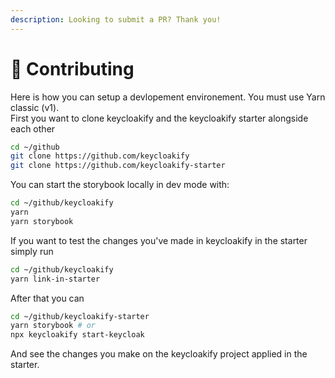 ```yaml
---
description: Looking to submit a PR? Thank you!
---
```


# 💟 Contributing

Here is how you can setup a devlopement environement. You must use Yarn classic (v1).    \
First you want to clone keycloakify and the keycloakify starter alongside each other

```bash
cd ~/github
git clone https://github.com/keycloakify
git clone https://github.com/keycloakify-starter
```

You can start the storybook locally in dev mode with: &#x20;

```bash
cd ~/github/keycloakify
yarn
yarn storybook
```

If you want to test the changes you've made in keycloakify in the starter simply run

```bash
cd ~/github/keycloakify
yarn link-in-starter
```

After that you can

```bash
cd ~/github/keycloakify-starter
yarn storybook # or
npx keycloakify start-keycloak
```

And see the changes you make on the keycloakify project applied in the starter. &#x20;
